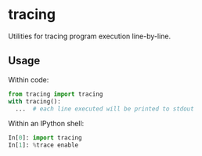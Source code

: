 # tracing

Utilities for tracing program execution line-by-line.

## Usage

Within code:
```python
from tracing import tracing
with tracing():
  ...  # each line executed will be printed to stdout
```

Within an IPython shell:
```python
In[0]: import tracing
In[1]: %trace enable
```